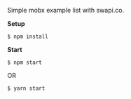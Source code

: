 Simple mobx example list with swapi.co.


**Setup**

`$ npm install`

**Start**

`$ npm start`

OR

`$ yarn start`